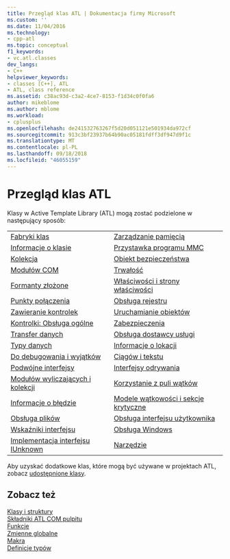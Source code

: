 ```yaml
---
title: Przegląd klas ATL | Dokumentacja firmy Microsoft
ms.custom: ''
ms.date: 11/04/2016
ms.technology:
- cpp-atl
ms.topic: conceptual
f1_keywords:
- vc.atl.classes
dev_langs:
- C++
helpviewer_keywords:
- classes [C++], ATL
- ATL, class reference
ms.assetid: c38ac93d-c3a2-4ce7-8153-f1d34c0f0fa6
author: mikeblome
ms.author: mblome
ms.workload:
- cplusplus
ms.openlocfilehash: de241532763267f5d20d051121e501934da972cf
ms.sourcegitcommit: 913c3bf23937b64b90ac05181fdff3df947d9f1c
ms.translationtype: MT
ms.contentlocale: pl-PL
ms.lasthandoff: 09/18/2018
ms.locfileid: "46055159"
---
```

# <a name="atl-class-overview"></a>Przegląd klas ATL

Klasy w Active Template Library (ATL) mogą zostać podzielone w następujący sposób:

|||
|-|-|
|[Fabryki klas](../atl/class-factories-classes.md)|[Zarządzanie pamięcią](../atl/memory-management-classes.md)|
|[Informacje o klasie](../atl/class-information-classes.md)|[Przystawka programu MMC](../atl/mmc-snap-in-classes.md)|
|[Kolekcja](../atl/collection-classes.md)|[Obiekt bezpieczeństwa](../atl/object-safety-classes.md)|
|[Modułów COM](../atl/com-modules-classes.md)|[Trwałość](../atl/persistence-classes.md)|
|[Formanty złożone](../atl/composite-controls-classes.md)|[Właściwości i strony właściwości](../atl/properties-and-property-pages-classes.md)|
|[Punkty połączenia](../atl/connection-points-classes.md)|[Obsługa rejestru](../atl/registry-support-classes.md)|
|[Zawieranie kontrolek](../atl/control-containment-classes.md)|[Uruchamianie obiektów](../atl/running-objects-classes.md)|
|[Kontrolki: Obsługa ogólne](../atl/controls-general-support-classes.md)|[Zabezpieczenia](../atl/security-classes.md)|
|[Transfer danych](../atl/data-transfer-classes.md)|[Obsługa dostawcy usługi](../atl/service-provider-support-classes.md)|
|[Typy danych](../atl/data-types-classes.md)|[Informacje o lokacji](../atl/site-information-classes.md)|
|[Do debugowania i wyjątków](../atl/debugging-and-exceptions-classes.md)|[Ciągów i tekstu](../atl/string-and-text-classes.md)|
|[Podwójne interfejsy](../atl/dual-interfaces-classes.md)|[Interfejsy odrywania](../atl/tear-off-interfaces-classes.md)|
|[Modułów wyliczających i kolekcji](../atl/enumerators-and-collections-classes.md)|[Korzystanie z puli wątków](../atl/thread-pooling-classes.md)|
|[Informacje o błędzie](../atl/error-information-classes.md)|[Modele wątkowości i sekcje krytyczne](../atl/threading-models-and-critical-sections-classes.md)|
|[Obsługa plików](../atl/file-handling-classes.md)|[Obsługa interfejsu użytkownika](../atl/ui-support-classes.md)|
|[Wskaźniki interfejsu](../atl/interface-pointers-classes.md)|[Obsługa Windows](../atl/windows-support-classes.md)|
|[Implementacja interfejsu IUnknown](../atl/iunknown-implementation-classes.md)|[Narzędzie](../atl/utility-classes.md)|

Aby uzyskać dodatkowe klas, które mogą być używane w projektach ATL, zobacz [udostępnione klasy](../atl-mfc-shared/atl-mfc-shared-classes.md).

## <a name="see-also"></a>Zobacz też

[Klasy i struktury](../atl/reference/atl-classes.md)<br/>
[Składniki ATL COM pulpitu](../atl/atl-com-desktop-components.md)<br/>
[Funkcje](../atl/reference/atl-functions.md)<br/>
[Zmienne globalne](../atl/reference/atl-global-variables.md)<br/>
[Makra](../atl/reference/atl-macros.md)<br/>
[Definicje typów](../atl/reference/atl-typedefs.md)

